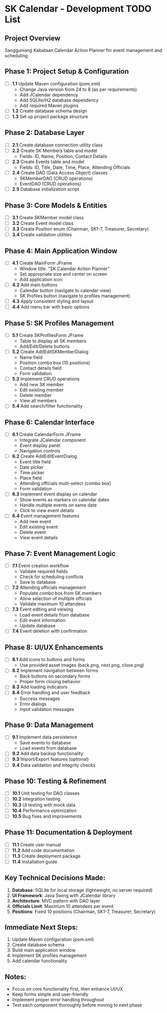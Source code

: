 # SK Calendar - Development TODO List

## Project Overview
Sangguniang Kabataan Calendar Action Planner for event management and scheduling

## Phase 1: Project Setup & Configuration
- [ ] **1.1** Update Maven configuration (pom.xml)
  - Change Java version from 24 to 8 (as per requirements)
  - Add JCalendar dependency
  - Add SQLite/H2 database dependency
  - Add required Maven plugins
- [ ] **1.2** Create database schema design
- [ ] **1.3** Set up project package structure

## Phase 2: Database Layer
- [ ] **2.1** Create database connection utility class
- [ ] **2.2** Create SK Members table and model
  - Fields: ID, Name, Position, Contact Details
- [ ] **2.3** Create Events table and model
  - Fields: ID, Title, Date, Time, Place, Attending Officials
- [ ] **2.4** Create DAO (Data Access Object) classes
  - SKMemberDAO (CRUD operations)
  - EventDAO (CRUD operations)
- [ ] **2.5** Database initialization script

## Phase 3: Core Models & Entities
- [ ] **3.1** Create SKMember model class
- [ ] **3.2** Create Event model class
- [ ] **3.3** Create Position enum (Chairman, SK1-7, Treasurer, Secretary)
- [ ] **3.4** Create validation utilities

## Phase 4: Main Application Window
- [ ] **4.1** Create MainForm JFrame
  - Window title: "SK Calendar Action Planner"
  - Set appropriate size and center on screen
  - Add application icon
- [ ] **4.2** Add main buttons
  - Calendar button (navigate to calendar view)
  - SK Profiles button (navigate to profiles management)
- [ ] **4.3** Apply consistent styling and layout
- [ ] **4.4** Add menu bar with basic options

## Phase 5: SK Profiles Management
- [ ] **5.1** Create SKProfilesForm JFrame
  - Table to display all SK members
  - Add/Edit/Delete buttons
- [ ] **5.2** Create AddEditSKMemberDialog
  - Name field
  - Position combo box (10 positions)
  - Contact details field
  - Form validation
- [ ] **5.3** Implement CRUD operations
  - Add new SK member
  - Edit existing member
  - Delete member
  - View all members
- [ ] **5.4** Add search/filter functionality

## Phase 6: Calendar Interface
- [ ] **6.1** Create CalendarForm JFrame
  - Integrate JCalendar component
  - Event display panel
  - Navigation controls
- [ ] **6.2** Create AddEditEventDialog
  - Event title field
  - Date picker
  - Time picker
  - Place field
  - Attending officials multi-select (combo box)
  - Form validation
- [ ] **6.3** Implement event display on calendar
  - Show events as markers on calendar dates
  - Handle multiple events on same date
  - Click to view event details
- [ ] **6.4** Event management features
  - Add new event
  - Edit existing event
  - Delete event
  - View event details

## Phase 7: Event Management Logic
- [ ] **7.1** Event creation workflow
  - Validate required fields
  - Check for scheduling conflicts
  - Save to database
- [ ] **7.2** Attending officials management
  - Populate combo box from SK members
  - Allow selection of multiple officials
  - Validate maximum 10 attendees
- [ ] **7.3** Event editing and viewing
  - Load event details from database
  - Edit event information
  - Update database
- [ ] **7.4** Event deletion with confirmation

## Phase 8: UI/UX Enhancements
- [ ] **8.1** Add icons to buttons and forms
  - Use provided asset images (back.png, next.png, close.png)
- [ ] **8.2** Implement navigation between forms
  - Back buttons on secondary forms
  - Proper form closing behavior
- [ ] **8.3** Add loading indicators
- [ ] **8.4** Error handling and user feedback
  - Success messages
  - Error dialogs
  - Input validation messages

## Phase 9: Data Management
- [ ] **9.1** Implement data persistence
  - Save events to database
  - Load events from database
- [ ] **9.2** Add data backup functionality
- [ ] **9.3** Import/Export features (optional)
- [ ] **9.4** Data validation and integrity checks

## Phase 10: Testing & Refinement
- [ ] **10.1** Unit testing for DAO classes
- [ ] **10.2** Integration testing
- [ ] **10.3** UI testing with mock data
- [ ] **10.4** Performance optimization
- [ ] **10.5** Bug fixes and improvements

## Phase 11: Documentation & Deployment
- [ ] **11.1** Create user manual
- [ ] **11.2** Add code documentation
- [ ] **11.3** Create deployment package
- [ ] **11.4** Installation guide

## Key Technical Decisions Made:
1. **Database**: SQLite for local storage (lightweight, no server required)
2. **UI Framework**: Java Swing with JCalendar library
3. **Architecture**: MVC pattern with DAO layer
4. **Officials Limit**: Maximum 10 attendees per event
5. **Positions**: Fixed 10 positions (Chairman, SK1-7, Treasurer, Secretary)

## Immediate Next Steps:
1. Update Maven configuration (pom.xml)
2. Create database schema
3. Build main application window
4. Implement SK profiles management
5. Add calendar functionality

## Notes:
- Focus on core functionality first, then enhance UI/UX
- Keep forms simple and user-friendly
- Implement proper error handling throughout
- Test each component thoroughly before moving to next phase 